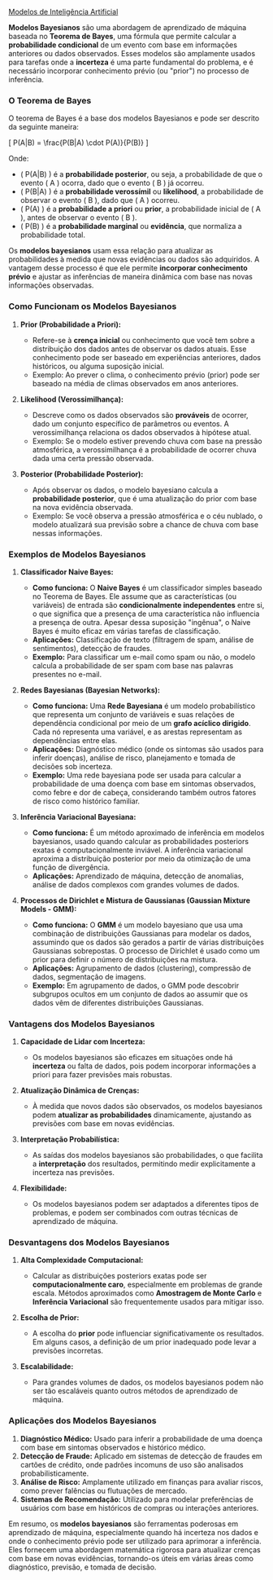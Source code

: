 [Modelos de Inteligência Artificial](<https://maksoud.github.io/Inteligência%20Artificial%20(IA)/Modelos%20de%20Inteligência%20Artificial>)

**Modelos Bayesianos** são uma abordagem de aprendizado de máquina baseada no **Teorema de Bayes**, uma fórmula que permite calcular a **probabilidade condicional** de um evento com base em informações anteriores ou dados observados. Esses modelos são amplamente usados para tarefas onde a **incerteza** é uma parte fundamental do problema, e é necessário incorporar conhecimento prévio (ou "prior") no processo de inferência.

### O Teorema de Bayes

O teorema de Bayes é a base dos modelos Bayesianos e pode ser descrito da seguinte maneira:

\[
P(A|B) = \frac{P(B|A) \cdot P(A)}{P(B)}
\]

Onde:
- \( P(A|B) \) é a **probabilidade posterior**, ou seja, a probabilidade de que o evento \( A \) ocorra, dado que o evento \( B \) já ocorreu.
- \( P(B|A) \) é a **probabilidade verossímil** ou **likelihood**, a probabilidade de observar o evento \( B \), dado que \( A \) ocorreu.
- \( P(A) \) é a **probabilidade a priori** ou **prior**, a probabilidade inicial de \( A \), antes de observar o evento \( B \).
- \( P(B) \) é a **probabilidade marginal** ou **evidência**, que normaliza a probabilidade total.

Os **modelos bayesianos** usam essa relação para atualizar as probabilidades à medida que novas evidências ou dados são adquiridos. A vantagem desse processo é que ele permite **incorporar conhecimento prévio** e ajustar as inferências de maneira dinâmica com base nas novas informações observadas.

### Como Funcionam os Modelos Bayesianos

1. **Prior (Probabilidade a Priori):**
   - Refere-se à **crença inicial** ou conhecimento que você tem sobre a distribuição dos dados antes de observar os dados atuais. Esse conhecimento pode ser baseado em experiências anteriores, dados históricos, ou alguma suposição inicial.
   - Exemplo: Ao prever o clima, o conhecimento prévio (prior) pode ser baseado na média de climas observados em anos anteriores.

2. **Likelihood (Verossimilhança):**
   - Descreve como os dados observados são **prováveis** de ocorrer, dado um conjunto específico de parâmetros ou eventos. A verossimilhança relaciona os dados observados à hipótese atual.
   - Exemplo: Se o modelo estiver prevendo chuva com base na pressão atmosférica, a verossimilhança é a probabilidade de ocorrer chuva dada uma certa pressão observada.

3. **Posterior (Probabilidade Posterior):**
   - Após observar os dados, o modelo bayesiano calcula a **probabilidade posterior**, que é uma atualização do prior com base na nova evidência observada.
   - Exemplo: Se você observa a pressão atmosférica e o céu nublado, o modelo atualizará sua previsão sobre a chance de chuva com base nessas informações.

### Exemplos de Modelos Bayesianos

1. **Classificador Naive Bayes:**
   - **Como funciona:** O **Naive Bayes** é um classificador simples baseado no Teorema de Bayes. Ele assume que as características (ou variáveis) de entrada são **condicionalmente independentes** entre si, o que significa que a presença de uma característica não influencia a presença de outra. Apesar dessa suposição "ingênua", o Naive Bayes é muito eficaz em várias tarefas de classificação.
   - **Aplicações:** Classificação de texto (filtragem de spam, análise de sentimentos), detecção de fraudes.
   - **Exemplo:** Para classificar um e-mail como spam ou não, o modelo calcula a probabilidade de ser spam com base nas palavras presentes no e-mail.

2. **Redes Bayesianas (Bayesian Networks):**
   - **Como funciona:** Uma **Rede Bayesiana** é um modelo probabilístico que representa um conjunto de variáveis e suas relações de dependência condicional por meio de um **grafo acíclico dirigido**. Cada nó representa uma variável, e as arestas representam as dependências entre elas.
   - **Aplicações:** Diagnóstico médico (onde os sintomas são usados para inferir doenças), análise de risco, planejamento e tomada de decisões sob incerteza.
   - **Exemplo:** Uma rede bayesiana pode ser usada para calcular a probabilidade de uma doença com base em sintomas observados, como febre e dor de cabeça, considerando também outros fatores de risco como histórico familiar.

3. **Inferência Variacional Bayesiana:**
   - **Como funciona:** É um método aproximado de inferência em modelos bayesianos, usado quando calcular as probabilidades posteriors exatas é computacionalmente inviável. A inferência variacional aproxima a distribuição posterior por meio da otimização de uma função de divergência.
   - **Aplicações:** Aprendizado de máquina, detecção de anomalias, análise de dados complexos com grandes volumes de dados.

4. **Processos de Dirichlet e Mistura de Gaussianas (Gaussian Mixture Models - GMM):**
   - **Como funciona:** O **GMM** é um modelo bayesiano que usa uma combinação de distribuições Gaussianas para modelar os dados, assumindo que os dados são gerados a partir de várias distribuições Gaussianas sobrepostas. O processo de Dirichlet é usado como um prior para definir o número de distribuições na mistura.
   - **Aplicações:** Agrupamento de dados (clustering), compressão de dados, segmentação de imagens.
   - **Exemplo:** Em agrupamento de dados, o GMM pode descobrir subgrupos ocultos em um conjunto de dados ao assumir que os dados vêm de diferentes distribuições Gaussianas.

### Vantagens dos Modelos Bayesianos

1. **Capacidade de Lidar com Incerteza:**
   - Os modelos bayesianos são eficazes em situações onde há **incerteza** ou falta de dados, pois podem incorporar informações a priori para fazer previsões mais robustas.
   
2. **Atualização Dinâmica de Crenças:**
   - À medida que novos dados são observados, os modelos bayesianos podem **atualizar as probabilidades** dinamicamente, ajustando as previsões com base em novas evidências.

3. **Interpretação Probabilística:**
   - As saídas dos modelos bayesianos são probabilidades, o que facilita a **interpretação** dos resultados, permitindo medir explicitamente a incerteza nas previsões.

4. **Flexibilidade:**
   - Os modelos bayesianos podem ser adaptados a diferentes tipos de problemas, e podem ser combinados com outras técnicas de aprendizado de máquina.

### Desvantagens dos Modelos Bayesianos

1. **Alta Complexidade Computacional:**
   - Calcular as distribuições posteriors exatas pode ser **computacionalmente caro**, especialmente em problemas de grande escala. Métodos aproximados como **Amostragem de Monte Carlo** e **Inferência Variacional** são frequentemente usados para mitigar isso.

2. **Escolha de Prior:**
   - A escolha do **prior** pode influenciar significativamente os resultados. Em alguns casos, a definição de um prior inadequado pode levar a previsões incorretas.

3. **Escalabilidade:**
   - Para grandes volumes de dados, os modelos bayesianos podem não ser tão escaláveis quanto outros métodos de aprendizado de máquina.

### Aplicações dos Modelos Bayesianos

1. **Diagnóstico Médico:** Usado para inferir a probabilidade de uma doença com base em sintomas observados e histórico médico.
2. **Detecção de Fraude:** Aplicado em sistemas de detecção de fraudes em cartões de crédito, onde padrões incomuns de uso são analisados probabilisticamente.
3. **Análise de Risco:** Amplamente utilizado em finanças para avaliar riscos, como prever falências ou flutuações de mercado.
4. **Sistemas de Recomendação:** Utilizado para modelar preferências de usuários com base em históricos de compras ou interações anteriores.

Em resumo, os **modelos bayesianos** são ferramentas poderosas em aprendizado de máquina, especialmente quando há incerteza nos dados e onde o conhecimento prévio pode ser utilizado para aprimorar a inferência. Eles fornecem uma abordagem matemática rigorosa para atualizar crenças com base em novas evidências, tornando-os úteis em várias áreas como diagnóstico, previsão, e tomada de decisão.